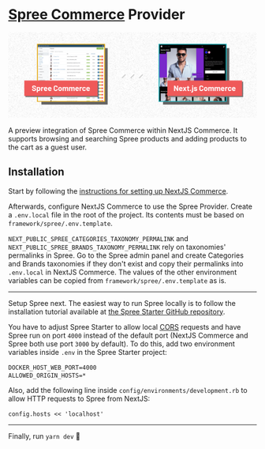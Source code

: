 # [Spree Commerce][1] Provider

![Screenshots of Spree Commerce and NextJS Commerce][5]

A preview integration of Spree Commerce within NextJS Commerce. It supports browsing and searching Spree products and adding products to the cart as a guest user.

## Installation

Start by following the [instructions for setting up NextJS Commerce][2].

Afterwards, configure NextJS Commerce to use the Spree Provider. Create a `.env.local` file in the root of the project. Its contents must be based on `framework/spree/.env.template`.

`NEXT_PUBLIC_SPREE_CATEGORIES_TAXONOMY_PERMALINK` and `NEXT_PUBLIC_SPREE_BRANDS_TAXONOMY_PERMALINK` rely on taxonomies' permalinks in Spree. Go to the Spree admin panel and create Categories and Brands taxonomies if they don't exist and copy their permalinks into `.env.local` in NextJS Commerce. The values of the other environment variables can be copied from `framework/spree/.env.template` as is.

---

Setup Spree next. The easiest way to run Spree locally is to follow the installation tutorial available at [the Spree Starter GitHub repository][3].

You have to adjust Spree Starter to allow local [CORS][4] requests and have Spree run on port `4000` instead of the default port (NextJS Commerce and Spree both use port `3000` by default). To do this, add two environment variables inside `.env` in the Spree Starter project:

```shell
DOCKER_HOST_WEB_PORT=4000
ALLOWED_ORIGIN_HOSTS=*
```

Also, add the following line inside `config/environments/development.rb` to allow HTTP requests to Spree from NextJS:

```
config.hosts << 'localhost'
```

---

Finally, run `yarn dev` :tada:

[1]: https://spreecommerce.org/
[2]: https://github.com/vercel/commerce
[3]: https://github.com/spree/spree_starter
[4]: https://developer.mozilla.org/en-US/docs/Web/HTTP/CORS
[5]: ./README-assets/screenshots.png
